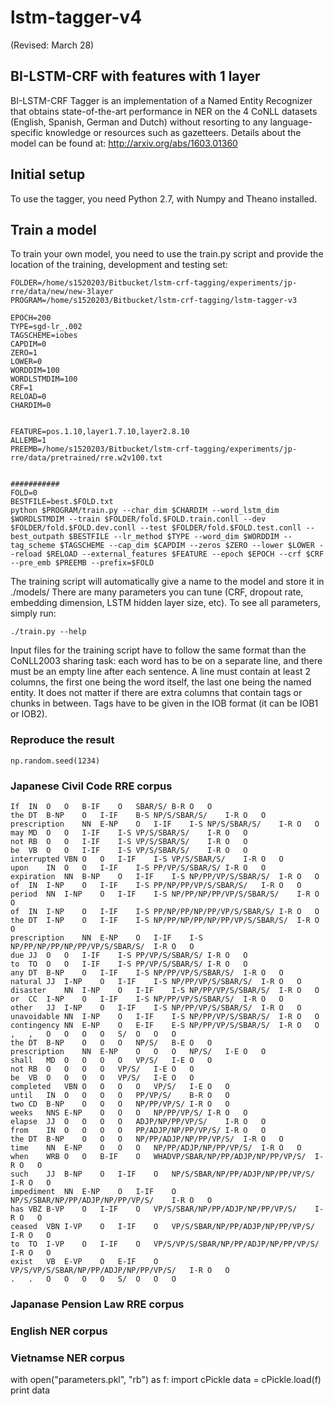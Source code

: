 # lstm-tagger-v4 
(Revised: March 28)

## BI-LSTM-CRF with features with 1 layer 

BI-LSTM-CRF Tagger is an implementation of a Named Entity Recognizer that obtains state-of-the-art performance in NER on the 4 CoNLL datasets (English, Spanish, German and Dutch) without resorting to any language-specific knowledge or resources such as gazetteers. Details about the model can be found at: http://arxiv.org/abs/1603.01360



## Initial setup

To use the tagger, you need Python 2.7, with Numpy and Theano installed.


## Train a model

To train your own model, you need to use the train.py script and provide the location of the training, development and testing set:

```
FOLDER=/home/s1520203/Bitbucket/lstm-crf-tagging/experiments/jp-rre/data/new/new-3layer
PROGRAM=/home/s1520203/Bitbucket/lstm-crf-tagging/lstm-tagger-v3

EPOCH=200
TYPE=sgd-lr_.002
TAGSCHEME=iobes
CAPDIM=0
ZERO=1
LOWER=0
WORDDIM=100
WORDLSTMDIM=100
CRF=1
RELOAD=0
CHARDIM=0


FEATURE=pos.1.10,layer1.7.10,layer2.8.10
ALLEMB=1
PREEMB=/home/s1520203/Bitbucket/lstm-crf-tagging/experiments/jp-rre/data/pretrained/rre.w2v100.txt


###########
FOLD=0
BESTFILE=best.$FOLD.txt
python $PROGRAM/train.py --char_dim $CHARDIM --word_lstm_dim $WORDLSTMDIM --train $FOLDER/fold.$FOLD.train.conll --dev $FOLDER/fold.$FOLD.dev.conll --test $FOLDER/fold.$FOLD.test.conll --best_outpath $BESTFILE --lr_method $TYPE --word_dim $WORDDIM --tag_scheme $TAGSCHEME --cap_dim $CAPDIM --zeros $ZERO --lower $LOWER --reload $RELOAD --external_features $FEATURE --epoch $EPOCH --crf $CRF --pre_emb $PREEMB --prefix=$FOLD

```

The training script will automatically give a name to the model and store it in ./models/
There are many parameters you can tune (CRF, dropout rate, embedding dimension, LSTM hidden layer size, etc). To see all parameters, simply run:

```
./train.py --help
```

Input files for the training script have to follow the same format than the CoNLL2003 sharing task: each word has to be on a separate line, and there must be an empty line after each sentence. A line must contain at least 2 columns, the first one being the word itself, the last one being the named entity. It does not matter if there are extra columns that contain tags or chunks in between. Tags have to be given in the IOB format (it can be IOB1 or IOB2).

### Reproduce the result
```
np.random.seed(1234)
```
### Japanese Civil Code RRE corpus

```
If	IN	O	O	B-IF	O	SBAR/S/	B-R	O	O
the	DT	B-NP	O	I-IF	B-S	NP/S/SBAR/S/	I-R	O	O
prescription	NN	E-NP	O	I-IF	I-S	NP/S/SBAR/S/	I-R	O	O
may	MD	O	O	I-IF	I-S	VP/S/SBAR/S/	I-R	O	O
not	RB	O	O	I-IF	I-S	VP/S/SBAR/S/	I-R	O	O
be	VB	O	O	I-IF	I-S	VP/S/SBAR/S/	I-R	O	O
interrupted	VBN	O	O	I-IF	I-S	VP/S/SBAR/S/	I-R	O	O
upon	IN	O	O	I-IF	I-S	PP/VP/S/SBAR/S/	I-R	O	O
expiration	NN	B-NP	O	I-IF	I-S	NP/PP/VP/S/SBAR/S/	I-R	O	O
of	IN	I-NP	O	I-IF	I-S	PP/NP/PP/VP/S/SBAR/S/	I-R	O	O
period	NN	I-NP	O	I-IF	I-S	NP/PP/NP/PP/VP/S/SBAR/S/	I-R	O	O
of	IN	I-NP	O	I-IF	I-S	PP/NP/PP/NP/PP/VP/S/SBAR/S/	I-R	O	O
the	DT	I-NP	O	I-IF	I-S	NP/PP/NP/PP/NP/PP/VP/S/SBAR/S/	I-R	O	O
prescription	NN	E-NP	O	I-IF	I-S	NP/PP/NP/PP/NP/PP/VP/S/SBAR/S/	I-R	O	O
due	JJ	O	O	I-IF	I-S	PP/VP/S/SBAR/S/	I-R	O	O
to	TO	O	O	I-IF	I-S	PP/VP/S/SBAR/S/	I-R	O	O
any	DT	B-NP	O	I-IF	I-S	NP/PP/VP/S/SBAR/S/	I-R	O	O
natural	JJ	I-NP	O	I-IF	I-S	NP/PP/VP/S/SBAR/S/	I-R	O	O
disaster	NN	I-NP	O	I-IF	I-S	NP/PP/VP/S/SBAR/S/	I-R	O	O
or	CC	I-NP	O	I-IF	I-S	NP/PP/VP/S/SBAR/S/	I-R	O	O
other	JJ	I-NP	O	I-IF	I-S	NP/PP/VP/S/SBAR/S/	I-R	O	O
unavoidable	NN	I-NP	O	I-IF	I-S	NP/PP/VP/S/SBAR/S/	I-R	O	O
contingency	NN	E-NP	O	E-IF	E-S	NP/PP/VP/S/SBAR/S/	I-R	O	O
,	,	O	O	O	O	S/	O	O	O
the	DT	B-NP	O	O	O	NP/S/	B-E	O	O
prescription	NN	E-NP	O	O	O	NP/S/	I-E	O	O
shall	MD	O	O	O	O	VP/S/	I-E	O	O
not	RB	O	O	O	O	VP/S/	I-E	O	O
be	VB	O	O	O	O	VP/S/	I-E	O	O
completed	VBN	O	O	O	O	VP/S/	I-E	O	O
until	IN	O	O	O	O	PP/VP/S/	B-R	O	O
two	CD	B-NP	O	O	O	NP/PP/VP/S/	I-R	O	O
weeks	NNS	E-NP	O	O	O	NP/PP/VP/S/	I-R	O	O
elapse	JJ	O	O	O	O	ADJP/NP/PP/VP/S/	I-R	O	O
from	IN	O	O	O	O	PP/ADJP/NP/PP/VP/S/	I-R	O	O
the	DT	B-NP	O	O	O	NP/PP/ADJP/NP/PP/VP/S/	I-R	O	O
time	NN	E-NP	O	O	O	NP/PP/ADJP/NP/PP/VP/S/	I-R	O	O
when	WRB	O	O	B-IF	O	WHADVP/SBAR/NP/PP/ADJP/NP/PP/VP/S/	I-R	O	O
such	JJ	B-NP	O	I-IF	O	NP/S/SBAR/NP/PP/ADJP/NP/PP/VP/S/	I-R	O	O
impediment	NN	E-NP	O	I-IF	O	NP/S/SBAR/NP/PP/ADJP/NP/PP/VP/S/	I-R	O	O
has	VBZ	B-VP	O	I-IF	O	VP/S/SBAR/NP/PP/ADJP/NP/PP/VP/S/	I-R	O	O
ceased	VBN	I-VP	O	I-IF	O	VP/S/SBAR/NP/PP/ADJP/NP/PP/VP/S/	I-R	O	O
to	TO	I-VP	O	I-IF	O	VP/S/VP/S/SBAR/NP/PP/ADJP/NP/PP/VP/S/	I-R	O	O
exist	VB	E-VP	O	E-IF	O	VP/S/VP/S/SBAR/NP/PP/ADJP/NP/PP/VP/S/	I-R	O	O
.	.	O	O	O	O	S/	O	O	O
```
### Japanase Pension Law RRE corpus 


### English NER corpus 


### Vietnamse NER corpus

with open("parameters.pkl", "rb") as f:
    import cPickle
    data = cPickle.load(f)
    print data